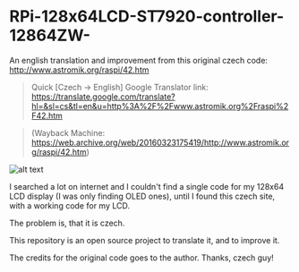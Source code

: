# RPi-128x64LCD-ST7920-controller-12864ZW-
An english translation and improvement from this original czech code: http://www.astromik.org/raspi/42.htm

>Quick [Czech -> English] Google Translator link: https://translate.google.com/translate?hl=&sl=cs&tl=en&u=http%3A%2F%2Fwww.astromik.org%2Fraspi%2F42.htm

>(Wayback Machine: https://web.archive.org/web/20160323175419/http://www.astromik.org/raspi/42.htm)

![alt text](http://www.astromik.org/raspi/glcd12864-zw-a.jpg)

I searched a lot on internet and I couldn't find a single code for my 128x64 LCD display (I was only finding OLED ones), until I found this czech site, with a working code for my LCD.


The problem is, that it is czech.


This repository is an open source project to translate it, and to improve it.

The credits for the original code goes to the author. Thanks, czech guy!
